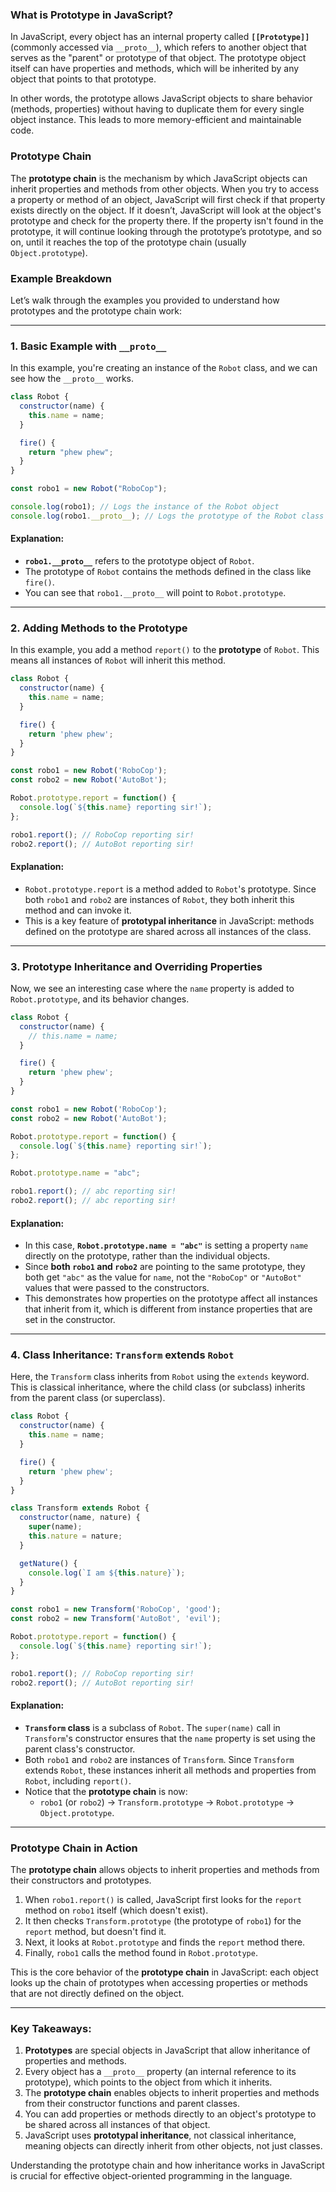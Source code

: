 ### What is Prototype in JavaScript?

In JavaScript, every object has an internal property called **`[[Prototype]]`** (commonly accessed via `__proto__`), which refers to another object that serves as the "parent" or prototype of that object. The prototype object itself can have properties and methods, which will be inherited by any object that points to that prototype. 

In other words, the prototype allows JavaScript objects to share behavior (methods, properties) without having to duplicate them for every single object instance. This leads to more memory-efficient and maintainable code.

### **Prototype Chain**

The **prototype chain** is the mechanism by which JavaScript objects can inherit properties and methods from other objects. When you try to access a property or method of an object, JavaScript will first check if that property exists directly on the object. If it doesn’t, JavaScript will look at the object's prototype and check for the property there. If the property isn't found in the prototype, it will continue looking through the prototype’s prototype, and so on, until it reaches the top of the prototype chain (usually `Object.prototype`).

### Example Breakdown

Let’s walk through the examples you provided to understand how prototypes and the prototype chain work:

---

### 1. **Basic Example with `__proto__`**

In this example, you're creating an instance of the `Robot` class, and we can see how the `__proto__` works.

```javascript
class Robot {
  constructor(name) {
    this.name = name;
  }

  fire() {
    return "phew phew";
  }
}

const robo1 = new Robot("RoboCop");

console.log(robo1); // Logs the instance of the Robot object
console.log(robo1.__proto__); // Logs the prototype of the Robot class
```

#### Explanation:
- **`robo1.__proto__`** refers to the prototype object of `Robot`.
- The prototype of `Robot` contains the methods defined in the class like `fire()`.
- You can see that `robo1.__proto__` will point to `Robot.prototype`.

---

### 2. **Adding Methods to the Prototype**

In this example, you add a method `report()` to the **prototype** of `Robot`. This means all instances of `Robot` will inherit this method.

```javascript
class Robot {
  constructor(name) {
    this.name = name;
  }

  fire() {
    return 'phew phew';
  }
}

const robo1 = new Robot('RoboCop');
const robo2 = new Robot('AutoBot');

Robot.prototype.report = function() {
  console.log(`${this.name} reporting sir!`);
};

robo1.report(); // RoboCop reporting sir!
robo2.report(); // AutoBot reporting sir!
```

#### Explanation:
- `Robot.prototype.report` is a method added to `Robot`'s prototype. Since both `robo1` and `robo2` are instances of `Robot`, they both inherit this method and can invoke it.
- This is a key feature of **prototypal inheritance** in JavaScript: methods defined on the prototype are shared across all instances of the class.

---

### 3. **Prototype Inheritance and Overriding Properties**

Now, we see an interesting case where the `name` property is added to `Robot.prototype`, and its behavior changes.

```javascript
class Robot {
  constructor(name) {
    // this.name = name;
  }

  fire() {
    return 'phew phew';
  }
}

const robo1 = new Robot('RoboCop');
const robo2 = new Robot('AutoBot');

Robot.prototype.report = function() {
  console.log(`${this.name} reporting sir!`);
};

Robot.prototype.name = "abc";

robo1.report(); // abc reporting sir!
robo2.report(); // abc reporting sir!
```

#### Explanation:
- In this case, **`Robot.prototype.name = "abc"`** is setting a property `name` directly on the prototype, rather than the individual objects.
- Since **both `robo1` and `robo2`** are pointing to the same prototype, they both get `"abc"` as the value for `name`, not the `"RoboCop"` or `"AutoBot"` values that were passed to the constructors.
- This demonstrates how properties on the prototype affect all instances that inherit from it, which is different from instance properties that are set in the constructor.

---

### 4. **Class Inheritance: `Transform` extends `Robot`**

Here, the `Transform` class inherits from `Robot` using the `extends` keyword. This is classical inheritance, where the child class (or subclass) inherits from the parent class (or superclass).

```javascript
class Robot {
  constructor(name) {
    this.name = name;
  }

  fire() {
    return 'phew phew';
  }
}

class Transform extends Robot {
  constructor(name, nature) {
    super(name);
    this.nature = nature;
  }

  getNature() {
    console.log(`I am ${this.nature}`);
  }
}

const robo1 = new Transform('RoboCop', 'good');
const robo2 = new Transform('AutoBot', 'evil');

Robot.prototype.report = function() {
  console.log(`${this.name} reporting sir!`);
};

robo1.report(); // RoboCop reporting sir!
robo2.report(); // AutoBot reporting sir!
```

#### Explanation:
- **`Transform` class** is a subclass of `Robot`. The `super(name)` call in `Transform`'s constructor ensures that the `name` property is set using the parent class's constructor.
- Both `robo1` and `robo2` are instances of `Transform`. Since `Transform` extends `Robot`, these instances inherit all methods and properties from `Robot`, including `report()`.
- Notice that the **prototype chain** is now:
  - `robo1` (or `robo2`) → `Transform.prototype` → `Robot.prototype` → `Object.prototype`.

---

### Prototype Chain in Action

The **prototype chain** allows objects to inherit properties and methods from their constructors and prototypes.

1. When `robo1.report()` is called, JavaScript first looks for the `report` method on `robo1` itself (which doesn't exist).
2. It then checks `Transform.prototype` (the prototype of `robo1`) for the `report` method, but doesn't find it.
3. Next, it looks at `Robot.prototype` and finds the `report` method there.
4. Finally, `robo1` calls the method found in `Robot.prototype`.

This is the core behavior of the **prototype chain** in JavaScript: each object looks up the chain of prototypes when accessing properties or methods that are not directly defined on the object.

---

### Key Takeaways:

1. **Prototypes** are special objects in JavaScript that allow inheritance of properties and methods.
2. Every object has a `__proto__` property (an internal reference to its prototype), which points to the object from which it inherits.
3. The **prototype chain** enables objects to inherit properties and methods from their constructor functions and parent classes.
4. You can add properties or methods directly to an object's prototype to be shared across all instances of that object.
5. JavaScript uses **prototypal inheritance**, not classical inheritance, meaning objects can directly inherit from other objects, not just classes.

Understanding the prototype chain and how inheritance works in JavaScript is crucial for effective object-oriented programming in the language.
